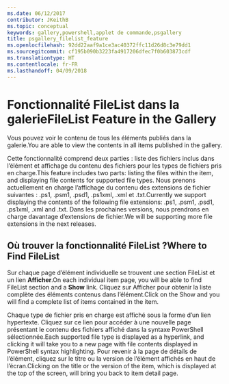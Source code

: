 ```yaml
---
ms.date: 06/12/2017
contributor: JKeithB
ms.topic: conceptual
keywords: gallery,powershell,applet de commande,psgallery
title: psgallery_filelist_feature
ms.openlocfilehash: 92dd22aaf9a1ce3ac40372ffc11d26d8c3e79dd1
ms.sourcegitcommit: cf195b090b3223fa4917206dfec7f0b603873cdf
ms.translationtype: HT
ms.contentlocale: fr-FR
ms.lasthandoff: 04/09/2018
---
```

# <a name="filelist-feature-in-the-gallery"></a><span data-ttu-id="3c8d3-103">Fonctionnalité FileList dans la galerie</span><span class="sxs-lookup"><span data-stu-id="3c8d3-103">FileList Feature in the Gallery</span></span>

<span data-ttu-id="3c8d3-104">Vous pouvez voir le contenu de tous les éléments publiés dans la galerie.</span><span class="sxs-lookup"><span data-stu-id="3c8d3-104">You are able to view the contents in all items published in the gallery.</span></span>

<span data-ttu-id="3c8d3-105">Cette fonctionnalité comprend deux parties : liste des fichiers inclus dans l’élément et affichage du contenu des fichiers pour les types de fichiers pris en charge.</span><span class="sxs-lookup"><span data-stu-id="3c8d3-105">This feature includes two parts: listing the files within the item, and displaying file contents for supported file types.</span></span> <span data-ttu-id="3c8d3-106">Nous prenons actuellement en charge l’affichage du contenu des extensions de fichier suivantes : .ps1, .psm1, .psd1, .ps1xml, .xml et .txt.</span><span class="sxs-lookup"><span data-stu-id="3c8d3-106">Currently we support displaying the contents of the following file extensions: .ps1, .psm1, .psd1, .ps1xml, .xml and .txt.</span></span> <span data-ttu-id="3c8d3-107">Dans les prochaines versions, nous prendrons en charge davantage d’extensions de fichier.</span><span class="sxs-lookup"><span data-stu-id="3c8d3-107">We will be supporting more file extensions in the next releases.</span></span>

## <a name="where-to-find-filelist"></a><span data-ttu-id="3c8d3-108">Où trouver la fonctionnalité FileList ?</span><span class="sxs-lookup"><span data-stu-id="3c8d3-108">Where to Find FileList</span></span>
<span data-ttu-id="3c8d3-109">Sur chaque page d’élément individuelle se trouvent une section FileList et un lien **Afficher**.</span><span class="sxs-lookup"><span data-stu-id="3c8d3-109">On each individual item page, you will be able to find FileList section and a **Show** link.</span></span> <span data-ttu-id="3c8d3-110">Cliquez sur Afficher pour obtenir la liste complète des éléments contenus dans l’élément.</span><span class="sxs-lookup"><span data-stu-id="3c8d3-110">Click on the Show and you will find a complete list of items contained in the item.</span></span>

<span data-ttu-id="3c8d3-111">Chaque type de fichier pris en charge est affiché sous la forme d’un lien hypertexte. Cliquez sur ce lien pour accéder à une nouvelle page présentant le contenu des fichiers affiché dans la syntaxe PowerShell sélectionnée.</span><span class="sxs-lookup"><span data-stu-id="3c8d3-111">Each supported file type is displayed as a hyperlink, and clicking it will take you to a new page with file contents displayed in PowerShell syntax highlighting.</span></span> <span data-ttu-id="3c8d3-112">Pour revenir à la page de détails de l’élément, cliquez sur le titre ou la version de l’élément affichés en haut de l’écran.</span><span class="sxs-lookup"><span data-stu-id="3c8d3-112">Clicking on the title or the version of the item, which is displayed at the top of the screen, will bring you back to item detail page.</span></span>